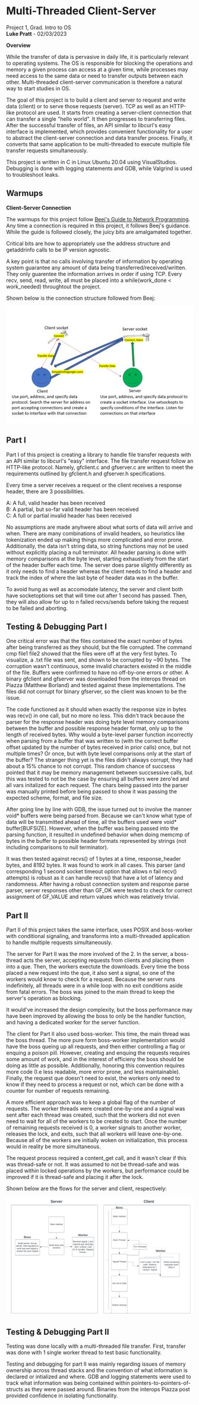 
# Multi-Threaded Client-Server 
 Project 1, Grad. Intro to OS   						
**Luke Pratt** - 02/03/2023

**Overview**    
    
While the transfer of data is pervasive in daily life, it is particularly relevant to operating systems. The OS is responsible for blocking the operations and memory a given process can access at a given time, while processes may need access to the same data or need to transfer outputs between each other. Multi-threaded client-server communication is therefore a natural way to start studies in OS. 

The goal of this project is to build a client and server to request and write data (client) or to serve those requests (server). TCP as well as an HTTP-like protocol are used. It starts from creating a server-client connection that can transfer a single "hello world". It then progresses to transferring files. After the successful transfer of files, an API similar to libcurl's easy interface is implemented, which provides convenient functionality for a user to abstract the client-server connection and data transfer process. Finally, it converts that same application to be multi-threaded to execute multiple file transfer requests simultaneously.

This project is written in C in Linux Ubuntu 20.04 using VisualStudios. Debugging is done with logging statements and GDB, while Valgrind is used to troubleshoot leaks.  

## Warmups
**Client-Server Connection** 

The warmups for this project follow [Beej's Guide to Network Programming](https://beej.us/guide/bgnet/html/). Any time a connection is required in this project, it follows Beej's guidance.  While the guide is followed closely, the juicy bits are amalgamated together. 

Critical bits are how to appropriately use the address structure and getaddrinfo calls to be IP version agnostic. 

A key point is that no calls involving transfer of information by operating system guarantee any amount of data being transferred/received/written. They only guarentee the information arrives in order if using TCP. Every recv, send, read, write, all must be placed into a while(work_done < work_needed) throughtout the project. 

Shown below is the connection structure followed from Beej:

![alt text](https://github.com/lpratt30/pr12/blob/main/yarrr.PNG)


## Part I

Part I of this project is creating a library to handle file transfer requests with an API similar to libcurl's "easy" interface. The file transfer request follow an HTTP-like protocol. Namely, gfclient.c and gfserver.c are written to meet the requirements outlined by gfclient.h and gfserver.h specifications.

Every time a server receives a request or the client receives a response header, there are 3 possibilities. 

A: A full, valid header has been received       
B: A partial, but so-far valid header has been received                 
C: A full or partial invalid header has been received                 

No assumptions are made anyhwere about what sorts of data will arrive and when. There are many combinations of invalid headers, so heuristics like tokenization ended up making things more complicated and error prone. Additionally, the data isn't string data, so string functions may not be used without explicitly placing a null terminator. All header parsing is done with memory comparisons at the byte level, starting exhaustively from the start of the header buffer each time. The server does parse slightly differently as it only needs to find a header whereas the client needs to find a header and track the index of where the last byte of header data was in the buffer. 

To avoid hung as well as accomodate latency, the server and client both have socketoptions set that will time out after 1 second has passed. Then, they will also allow for up to n failed recvs/sends before taking the request to be failed and aborting. 


## Testing & Debugging Part I

One critical error was that the files contained the exact number of bytes after being transferred as they should, but the file corrupted. The command cmp file1 file2 showed that the files were off at the very first bytes. To visualize, a .txt file was sent, and shown to be corrupted by ~90 bytes. The corruption wasn't continuous, some invalid characters existed in the middle of the file. Buffers were confirmed to have no off-by-one errors or other. A binary gfclient and gfserver was downloaded from the interops thread on Piazza (Matthew Borland) and tested against these implementations. The files did not corrupt for binary gfserver, so the client was known to be the issue. 

The code functioned as it should when exactly the response size in bytes was recv() in one call, but no more no less. This didn't track because the parser for the response header was doing byte level memory comparisons between the buffer and possible response header format, only up to the length of received bytes. Why would a byte-level parser function incorrectly when parsing from a buffer that was written to (with the correct buffer offset updated by the number of bytes received in prior calls) once, but not multiple times? Or once, but with byte level comparisons only at the start of the buffer? The stranger thing yet is the files didn't always corrupt, they had about a 15% chance to not corrupt. This random chance of succsess pointed that it may be memory management between succsessive calls, but this was tested to not be the case by ensuring all buffers were zero'ed and all vars initalized for each request. The chars being passed into the parser was manually printed before being passed to show it was passing the expected scheme, format, and file size.

After going line by line with GDB, the issue turned out to involve the manner void* buffers were being parsed from. Because we can't know what type of data will be transmitted ahead of time, all the buffers used were void* buffer[BUFSIZE]. However, when the buffer was being passed into the parsing function, it resulted in undefined behavior when doing memcmp of bytes in the buffer to possible header formats represented by strings (not including comparisons to null terminator). 

It was then tested against recvs() of 1 bytes at a time, response_header bytes, and 8192 bytes. It was found to work in all cases. This parser (and corresponding 1 second socket timeout option that allows n fail recv() attempts) is robust as it can handle recvs() that have a lot of latency and randomness. After having a robust connection system and response parse parser, server responses other than GF_OK were tested to check for correct assignment of GF_VALUE and return values which was relatively trivial. 

## Part II

Part II of this project takes the same interface, uses POSIX and boss-worker with conditional signaling, and transforms into a multi-threaded application to handle multiple requests simultaneously. 

The server for Part II was the more involved of the 2. In the server, a boss-thread acts the server, accepting requests from clients and placing them into a que. Then, the workers exectute the downloads. Every time the boss placed a new request into the que, it also sent a signal, so one of the workers would know to check for a request. Because the server runs indefinitely, all threads were in a while loop with no exit conditions aside from fatal errors. The boss was joined to the main thread to keep the server's operation as blocking. 

It would've increased the design complexity, but the boss performance may have been improved by allowing the boss to only be the handler function, and having a dedicated worker for the server function. 

The client for Part II also used boss-worker. This time, the main thread was the boss thread. The more pure form boss-worker implementation would have the boss queing up all requests, and then either controlling a flag or enquing a poison pill. However, creating and enquing the requests requires some amount of work, and in the interest of efficieny the boss should be doing as little as possible. Additionally, honoring this convention requires more code (I.e less readable, more error prone, and less maintainable). Finally, the request que doesn't need to exist, the workers only need to know if they need to process a request or not, which can be done with a counter for number of requests remaining. 

A more efficient approach was to keep a global flag of the number of requests. The worker threads were created one-by-one and a signal was sent after each thread was created, such that the workers did not even need to wait for all of the workers to be created to start. Once the number of remaining requests received is 0, a worker signals to another worker, releases the lock, and exits, such that all workers will leave one-by-one. Because all of the workers are initially woken on initialization, this process would in reality be more simultaneous. 

The request process required a content_get call, and it wasn't clear if this was thread-safe or not. It was assumed to not be thread-safe and was placed within locked operations by the workers, but performance could be improved if it is thread-safe and placing it after the lock. 

Shown below are the flows for the server and client, respectively:

![alt text](https://github.com/lpratt30/pr12/blob/main/yarrrr2.PNG)



## Testing & Debugging Part II

Testing was done locally with a multi-threaded file transfer. First, transfer was done with 1 single worker thread to test basic functionality. 

Testing and debugging for part II was mainly regarding issues of memory ownership across thread stacks and the convention of what information is declared or intialized and where. GDB and logging statements were used to track what information was being contained within pointers-to-pointers-of-structs as they were passed around.  Binaries from the interops Piazza post provided confidence in isolating functionality. 
